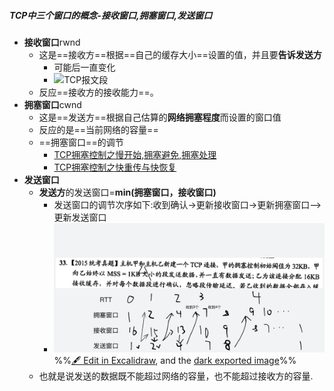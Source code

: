 ##### TCP中三个窗口的概念-接收窗口,拥塞窗口,发送窗口
- **接收窗口**rwnd
	- 这是==接收方==根据==自己的缓存大小==设置的值，并且要**告诉发送方**
		- 可能后一直变化
		- ![TCP报文段](考研/408/计算机网络/TCP报文段.md#窗口大小字段)
	- 反应==接收方的接收能力==。
- **拥塞窗口**cwnd
	- 这是==发送方==根据自己估算的**网络拥塞程度**而设置的窗口值
	- 反应的是==当前网络的容量==
	- ==拥塞窗口==的调节
		- [TCP拥塞控制之慢开始,拥塞避免,拥塞处理](TCP拥塞控制之慢开始,拥塞避免,拥塞处理.md)
		- [TCP拥塞控制之快重传与快恢复](TCP拥塞控制之快重传与快恢复.md)
- **发送窗口**
	- **发送方**的发送窗口=**min(拥塞窗口，接收窗口)**
		- 发送窗口的调节次序如下:收到确认->更新接收窗口->更新拥塞窗口-->更新发送窗口
		- ![](attachments/TCP%E4%B8%AD%E4%B8%89%E4%B8%AA%E7%AA%97%E5%8F%A3%E7%9A%84%E6%A6%82%E5%BF%B5-%E6%8E%A5%E6%94%B6%E7%AA%97%E5%8F%A3,%E6%8B%A5%E5%A1%9E%E7%AA%97%E5%8F%A3,%E5%8F%91%E9%80%81%E7%AA%97%E5%8F%A3%202022-11-20%2016.52.48.excalidraw.svg)%%[🖋 Edit in Excalidraw](attachments/TCP%E4%B8%AD%E4%B8%89%E4%B8%AA%E7%AA%97%E5%8F%A3%E7%9A%84%E6%A6%82%E5%BF%B5-%E6%8E%A5%E6%94%B6%E7%AA%97%E5%8F%A3,%E6%8B%A5%E5%A1%9E%E7%AA%97%E5%8F%A3,%E5%8F%91%E9%80%81%E7%AA%97%E5%8F%A3%202022-11-20%2016.52.48.excalidraw.md), and the [dark exported image](attachments/TCP%E4%B8%AD%E4%B8%89%E4%B8%AA%E7%AA%97%E5%8F%A3%E7%9A%84%E6%A6%82%E5%BF%B5-%E6%8E%A5%E6%94%B6%E7%AA%97%E5%8F%A3,%E6%8B%A5%E5%A1%9E%E7%AA%97%E5%8F%A3,%E5%8F%91%E9%80%81%E7%AA%97%E5%8F%A3%202022-11-20%2016.52.48.excalidraw.dark.svg)%%
	- 也就是说发送的数据既不能超过网络的容量，也不能超过接收方的容量.